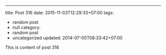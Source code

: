 ---
title: Post 316
date: 2015-11-03T12:29:33+07:00
tags:
  - random post
  - null
category:
  - random post
  - uncategorized
updated: 2014-07-05T08:33:42+07:00

This is content of post 316